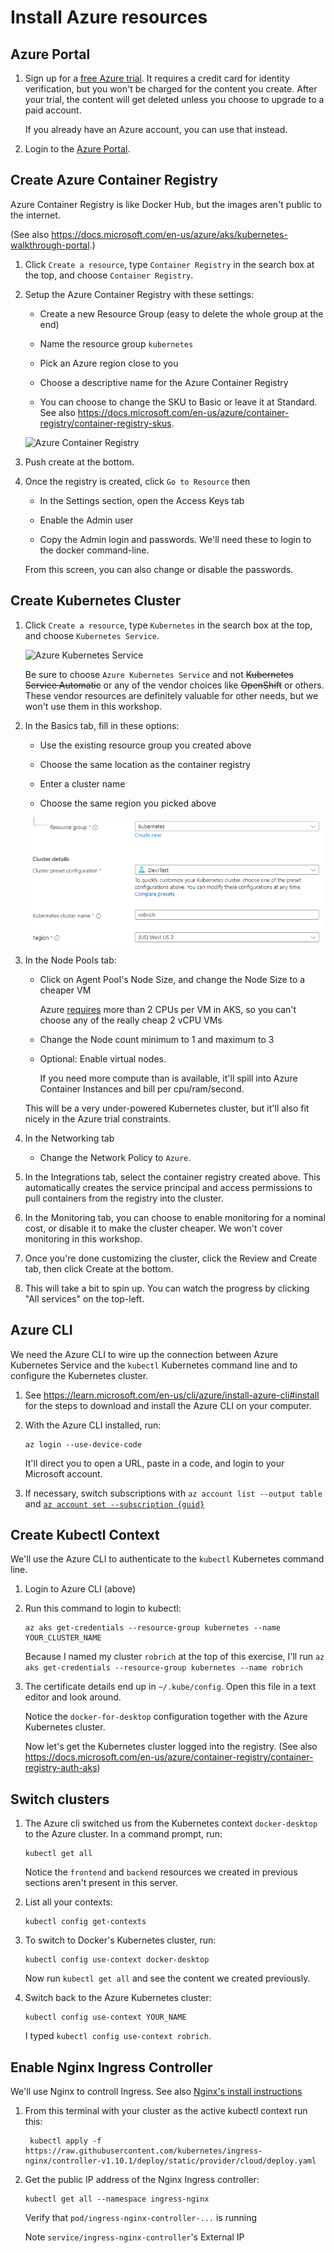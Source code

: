 Install Azure resources
=======================


Azure Portal
------------

1. Sign up for a [free Azure trial](https://azure.microsoft.com/en-us/free/).  It requires a credit card for identity verification, but you won't be charged for the content you create.  After your trial, the content will get deleted unless you choose to upgrade to a paid account.

   If you already have an Azure account, you can use that instead.

2. Login to the [Azure Portal](https://portal.azure.com).


Create Azure Container Registry
-------------------------------

Azure Container Registry is like Docker Hub, but the images aren't public to the internet.

(See also https://docs.microsoft.com/en-us/azure/aks/kubernetes-walkthrough-portal.)

1. Click `Create a resource`, type `Container Registry` in the search box at the top, and choose `Container Registry`.

2. Setup the Azure Container Registry with these settings:

   - Create a new Resource Group (easy to delete the whole group at the end)

   - Name the resource group `kubernetes`

   - Pick an Azure region close to you

   - Choose a descriptive name for the Azure Container Registry

   - You can choose to change the SKU to Basic or leave it at Standard.  See also https://docs.microsoft.com/en-us/azure/container-registry/container-registry-skus.

   ![Azure Container Registry](acr-1.png)

3. Push create at the bottom.

4. Once the registry is created, click `Go to Resource` then

   - In the Settings section, open the Access Keys tab

   - Enable the Admin user

   - Copy the Admin login and passwords.  We'll need these to login to the docker command-line.

   From this screen, you can also change or disable the passwords.


Create Kubernetes Cluster
-------------------------

1. Click `Create a resource`, type `Kubernetes` in the search box at the top, and choose `Kubernetes Service`.

   ![Azure Kubernetes Service](aks-1.png)

   Be sure to choose `Azure Kubernetes Service` and not  ~~Kubernetes Service Automatic~~ or any of the vendor choices like ~~OpenShift~~ or others.  These vendor resources are definitely valuable for other needs, but we won't use them in this workshop.

2. In the Basics tab, fill in these options:

   - Use the existing resource group you created above

   - Choose the same location as the container registry

   - Enter a cluster name

   - Choose the same region you picked above

   ![AKS Basics](aks-2.png)

3. In the Node Pools tab:

   - Click on Agent Pool's Node Size, and change the Node Size to a cheaper VM

     Azure [requires](https://learn.microsoft.com/en-us/azure/aks/quotas-skus-regions#restricted-vm-sizes) more than 2 CPUs per VM in AKS, so you can't choose any of the really cheap 2 vCPU VMs

   - Change the Node count minimum to 1 and maximum to 3

   - Optional: Enable virtual nodes.

     If you need more compute than is available, it'll spill into Azure Container Instances and bill per cpu/ram/second.

   This will be a very under-powered Kubernetes cluster, but it'll also fit nicely in the Azure trial constraints.

4. In the Networking tab

   - Change the Network Policy to `Azure`.

5. In the Integrations tab, select the container registry created above.  This automatically creates the service principal and access permissions to pull containers from the registry into the cluster.

6. In the Monitoring tab, you can choose to enable monitoring for a nominal cost, or disable it to make the cluster cheaper.  We won't cover monitoring in this workshop.

7. Once you're done customizing the cluster, click the Review and Create tab, then click Create at the bottom.

8. This will take a bit to spin up.  You can watch the progress by clicking "All services" on the top-left.


Azure CLI
---------

We need the Azure CLI to wire up the connection between Azure Kubernetes Service and the `kubectl` Kubernetes command line and to configure the Kubernetes cluster.

1. See https://learn.microsoft.com/en-us/cli/azure/install-azure-cli#install for the steps to download and install the Azure CLI on your computer.

2. With the Azure CLI installed, run:

   ```
   az login --use-device-code
   ```

   It'll direct you to open a URL, paste in a code, and login to your Microsoft account.

3. If necessary, switch subscriptions with `az account list --output table` and [`az account set --subscription {guid}`](https://docs.microsoft.com/en-us/cli/azure/account?view=azure-cli-latest#az-account-set)


Create Kubectl Context
----------------------

We'll use the Azure CLI to authenticate to the `kubectl` Kubernetes command line.

1. Login to Azure CLI (above)

2. Run this command to login to kubectl:

   ```
   az aks get-credentials --resource-group kubernetes --name YOUR_CLUSTER_NAME
   ```

   Because I named my cluster `robrich` at the top of this exercise, I'll run `az aks get-credentials --resource-group kubernetes --name robrich`

3. The certificate details end up in `~/.kube/config`.  Open this file in a text editor and look around.

   Notice the `docker-for-desktop` configuration together with the Azure Kubernetes cluster.

   Now let's get the Kubernetes cluster logged into the registry.  (See also https://docs.microsoft.com/en-us/azure/container-registry/container-registry-auth-aks)


Switch clusters
---------------

1. The Azure cli switched us from the Kubernetes context `docker-desktop` to the Azure cluster.  In a command prompt, run:

   ```
   kubectl get all
   ```

   Notice the `frontend` and `backend` resources we created in previous sections aren't present in this server.

2. List all your contexts:

   ```
   kubectl config get-contexts
   ```

3. To switch to Docker's Kubernetes cluster, run:

   ```
   kubectl config use-context docker-desktop
   ```

   Now run `kubectl get all` and see the content we created previously.

4. Switch back to the Azure Kubernetes cluster:

   ```
   kubectl config use-context YOUR_NAME
   ```

   I typed `kubectl config use-context robrich`.


Enable Nginx Ingress Controller
-------------------------------

We'll use Nginx to controll Ingress. See also [Nginx's install instructions](https://kubernetes.github.io/ingress-nginx/deploy/#azure)

1. From this terminal with your cluster as the active kubectl context run this:

   ```
    kubectl apply -f https://raw.githubusercontent.com/kubernetes/ingress-nginx/controller-v1.10.1/deploy/static/provider/cloud/deploy.yaml
    ```

2. Get the public IP address of the Nginx Ingress controller:

   ```
   kubectl get all --namespace ingress-nginx
   ```

   Verify that `pod/ingress-nginx-controller-...` is running

   Note `service/ingress-nginx-controller`'s External IP
